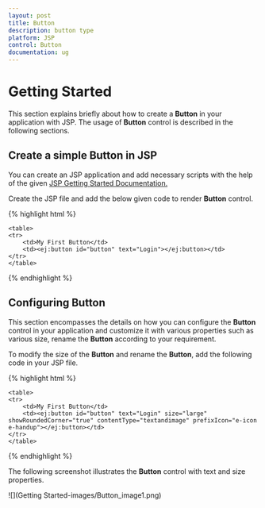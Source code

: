 ```yaml
---
layout: post
title: Button
description: button type
platform: JSP
control: Button
documentation: ug
---
```

# Getting Started

This section explains briefly about how to create a **Button** in your application with JSP. The usage of **Button** control is described in the following sections.

## Create a simple Button in JSP
You can create an JSP application and add necessary scripts with the help of the given [JSP Getting Started Documentation.](/jsp-docs/jsp/Getting-Started)


Create the JSP file and add the below given code to render **Button** control.

{% highlight html %}

    <table>
    <tr>
        <td>My First Button</td>
        <td><ej:button id="button" text="Login"></ej:button></td>
    </tr>
    </table>


{% endhighlight %}

## Configuring Button

This section encompasses the details on how you can configure the **Button** control in your application and customize it with various properties such as various size, rename the **Button**  according  to your requirement.
    
To modify the size of the **Button** and rename the **Button**, add the following code in your JSP file.

{% highlight html %}
        
    <table>
    <tr>
        <td>My First Button</td>
        <td><ej:button id="button" text="Login" size="large" showRoundedCorner="true" contentType="textandimage" prefixIcon="e-icon e-handup"></ej:button></td>
    </tr>
    </table>

    
{% endhighlight %}

The following screenshot illustrates the **Button** control with text and size properties.   

![](Getting Started-images/Button_image1.png)  

